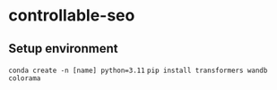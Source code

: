 # controllable-seo
## Setup environment
```conda create -n [name] python=3.11```
```pip install transformers wandb colorama```

